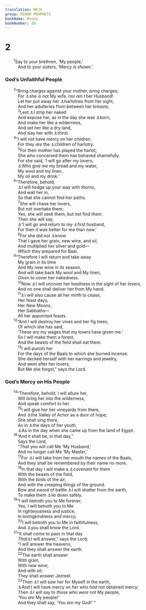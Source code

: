 ```yaml
---
translation: NKJV
group: MINOR PROPHETS
bookName: Hosea 
bookNumber: 28
---
```


<div class="title"><h1>2</h1></div>
<span class="verse os_2_1">  <sup>1</sup>Say to your brethren, ‘My people,’<br/>   And to your sisters, ‘Mercy <i>is</i> <i>shown.</i>’<br/></span>
<div class="title"><h3>God’s Unfaithful People</h3></div>
<span class="verse os_2_2">  <sup>2</sup>“Bring charges against your mother, bring charges;<br/>   For <a data-toggle="tooltip" data-placement="bottom" title="Is. 50:1">⚓</a>she <i>is</i> not My wife, nor <i>am</i> I her Husband!<br/>   Let her put away her <a data-toggle="tooltip" data-placement="bottom" title="Ezek. 16:25">⚓</a>harlotries from her sight,<br/>   And her adulteries from between her breasts;<br/></span>
<span class="verse os_2_3">   <sup>3</sup>Lest <a data-toggle="tooltip" data-placement="bottom" title="Jer. 13:22, 26; Ezek. 16:37–39">⚓</a>I strip her naked<br/>   And expose her, as in the day she was <a data-toggle="tooltip" data-placement="bottom" title="Ezek. 16:4–7, 22">⚓</a>born,<br/>   And make her like a wilderness,<br/>   And set her like a dry land,<br/>   And slay her with <a data-toggle="tooltip" data-placement="bottom" title="Jer. 14:3; Amos 8:11–13">⚓</a>thirst.<br/></span>
<span class="verse os_2_4">  <sup>4</sup>“I will not have mercy on her children,<br/>   For they <i>are</i> the <a data-toggle="tooltip" data-placement="bottom" title="John 8:41">⚓</a>children of harlotry.<br/></span>
<span class="verse os_2_5">   <sup>5</sup>For their mother has played the harlot;<br/>   She who conceived them has behaved shamefully.<br/>   For she said, ‘I will go after my lovers,<br/>   <a data-toggle="tooltip" data-placement="bottom" title="Ezek. 23:5; Hos. 2:8, 12">⚓</a>Who give <i>me</i> my bread and my water,<br/>   My wool and my linen,<br/>   My oil and my drink.’<br/></span>
<span class="verse os_2_6">  <sup>6</sup>“Therefore, behold,<br/>   <a data-toggle="tooltip" data-placement="bottom" title="Job 19:8; Lam. 3:7, 9">⚓</a>I will hedge up your way with thorns,<br/>   And wall her in,<br/>   So that she cannot find her paths.<br/></span>
<span class="verse os_2_7">   <sup>7</sup>She will chase her lovers,<br/>   But not overtake them;<br/>   Yes, she will seek them, but not find <i>them.</i><br/>   Then she will say,<br/>   <a data-toggle="tooltip" data-placement="bottom" title="Luke 15:17, 18">⚓</a>‘I will go and return to my <a data-toggle="tooltip" data-placement="bottom" title="Is. 54:5–8; Jer. 2:2; 3:1; Ezek. 16:8; 23:4">⚓</a>first husband,<br/>   For then <i>it</i> <i>was</i> better for me than now.’<br/></span>
<span class="verse os_2_8">   <sup>8</sup>For she did not <a data-toggle="tooltip" data-placement="bottom" title="Is. 1:3; Ezek. 16:19">⚓</a>know<br/>   That I gave her grain, new wine, and oil,<br/>   And multiplied her silver and gold—<br/>   <i>Which</i> they prepared for Baal.<br/></span>
<span class="verse os_2_9">  <sup>9</sup>“Therefore I will return and take away<br/>   My grain in its time<br/>   And My new wine in its season,<br/>   And will take back My wool and My linen,<br/>   <i>Given</i> to cover her nakedness.<br/></span>
<span class="verse os_2_10">   <sup>10</sup>Now <a data-toggle="tooltip" data-placement="bottom" title="Ezek. 16:37">⚓</a>I will uncover her lewdness in the sight of her lovers,<br/>   And no one shall deliver her from My hand.<br/></span>
<span class="verse os_2_11">   <sup>11</sup><a data-toggle="tooltip" data-placement="bottom" title="Jer. 7:34; 16:9; Hos. 3:4; Amos 5:21; 8:10">⚓</a>I will also cause all her mirth to cease,<br/>   Her feast days,<br/>   Her New Moons,<br/>   Her Sabbaths—<br/>   All her appointed feasts.<br/></span>
<span class="verse os_2_12">  <sup>12</sup>“And I will destroy her vines and her fig trees,<br/>   Of which she has said,<br/>   ‘These <i>are</i> my wages that my lovers have given me.’<br/>   So I will make them a forest,<br/>   And the beasts of the field shall eat them.<br/></span>
<span class="verse os_2_13">   <sup>13</sup>I will punish her<br/>   For the days of the Baals to which she burned incense.<br/>   She decked herself with her earrings and jewelry,<br/>   And went after her lovers;<br/>   But Me she forgot,” says the Lord.<br/></span>
<div class="title"><h3>God’s Mercy on His People</h3></div>
<span class="verse os_2_14">  <sup>14</sup>“Therefore, behold, I will allure her,<br/>   Will bring her into the wilderness,<br/>   And speak comfort to her.<br/></span>
<span class="verse os_2_15">   <sup>15</sup>I will give her her vineyards from there,<br/>   And <a data-toggle="tooltip" data-placement="bottom" title="Josh. 7:26">⚓</a>the Valley of Achor as a door of hope;<br/>   She shall sing there,<br/>   As in <a data-toggle="tooltip" data-placement="bottom" title="Jer. 2:1–3; Ezek. 16:8–14">⚓</a>the days of her youth,<br/>   <a data-toggle="tooltip" data-placement="bottom" title="Ex. 15:1">⚓</a>As in the day when she came up from the land of Egypt.<br/></span>
<span class="verse os_2_16">  <sup>16</sup>“And it shall be, in that day,”<br/>   Says the Lord,<br/>   “<i>That</i> you will call Me ‘My Husband,’<br/>   And no longer call Me ‘My Master,’<br/></span>
<span class="verse os_2_17">   <sup>17</sup>For <a data-toggle="tooltip" data-placement="bottom" title="Ex. 23:13; Josh. 23:7; Ps. 16:4">⚓</a>I will take from her mouth the names of the Baals,<br/>   And they shall be remembered by their name no more.<br/></span>
<span class="verse os_2_18">   <sup>18</sup>In that day I will make a <a data-toggle="tooltip" data-placement="bottom" title="Job 5:23; Is. 11:6–9; Ezek. 34:25">⚓</a>covenant for them<br/>   With the beasts of the field,<br/>   With the birds of the air,<br/>   And <i>with</i> the creeping things of the ground.<br/>   Bow and sword of battle <a data-toggle="tooltip" data-placement="bottom" title="Is. 2:4; Ezek. 39:1–10">⚓</a>I will shatter from the earth,<br/>   To make them <a data-toggle="tooltip" data-placement="bottom" title="Lev. 26:5; Is. 32:18; Jer. 23:6; Ezek. 34:25">⚓</a>lie down safely.<br/></span>
<span class="verse os_2_19">  <sup>19</sup>“I will betroth you to Me forever;<br/>   Yes, I will betroth you to Me<br/>   In righteousness and justice,<br/>   In lovingkindness and mercy;<br/></span>
<span class="verse os_2_20">   <sup>20</sup>I will betroth you to Me in faithfulness,<br/>   And <a data-toggle="tooltip" data-placement="bottom" title="(Jer. 31:33, 34); Hos. 6:6; 13:4; (John 17:3)">⚓</a>you shall know the Lord.<br/></span>
<span class="verse os_2_21">  <sup>21</sup>“It shall come to pass in that day<br/>   <i>That</i><a data-toggle="tooltip" data-placement="bottom" title="Is. 55:10; Zech. 8:12; (Mal. 3:10, 11)">⚓</a>I will answer,” says the Lord;<br/>   “I will answer the heavens,<br/>   And they shall answer the earth.<br/></span>
<span class="verse os_2_22">   <sup>22</sup>The earth shall answer<br/>   With grain,<br/>   With new wine,<br/>   And with oil;<br/>   They shall answer Jezreel.<br/></span>
<span class="verse os_2_23">   <sup>23</sup>Then <a data-toggle="tooltip" data-placement="bottom" title="Jer. 31:27; Amos 9:15">⚓</a>I will sow her for Myself in the earth,<br/>   <a data-toggle="tooltip" data-placement="bottom" title="Hos. 1:6">⚓</a>And I will have mercy on <i>her</i> <i>who</i> <i>had</i> not obtained mercy;<br/>   Then <a data-toggle="tooltip" data-placement="bottom" title="Hos. 1:10; Zech. 13:9; Rom. 9:25, 26; (Eph. 2:11–22); 1 Pet. 2:10">⚓</a>I will say to <i>those</i> <i>who</i> <i>were</i> not My people,<br/>   ‘You <i>are</i> My people!’<br/>   And they shall say, <i>‘You are</i> my God!’ ”<br/></span>
